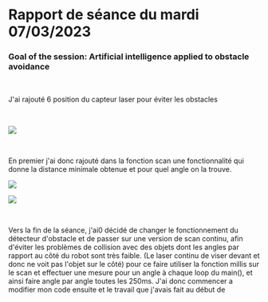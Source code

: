 # Rapport de séance du mardi 07/03/2023

### Goal of the session: Artificial intelligence applied to obstacle avoidance

<br />

J'ai rajouté 6 position du capteur laser pour éviter les obstacles 

<br />

![](Annexes/2023-03-07_Angles.jpg)

<br />

En premier j'ai donc rajouté dans la fonction scan une fonctionnalité qui donne la distance minimale obtenue et pour quel angle on la trouve.

![](Annexes/2023-03-07_MinTableau.jpg)

![](Annexes/2023-03-07_MinTableauExpl.jpg)

<br />

Vers la fin de la séance, j'ai0 décidé de changer le fonctionnement du détecteur d'obstacle et de passer sur une version de scan continu, afin d'éviter les problèmes de collision avec des objets dont les angles par rapport au côté du robot sont très faible. (Le laser continu de viser devant et donc ne voit pas l'objet sur le côté) pour ce faire utiliser la fonction millis sur le scan et effectuer une mesure pour un angle à chaque loop du main(), et ainsi faire angle par angle toutes les 250ms. J'ai donc commencer a modifier mon code ensuite et le travail que j'avais fait au début de 